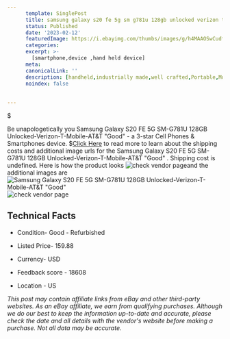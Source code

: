 ```yaml
---
      template: SinglePost
      title: samsung galaxy s20 fe 5g sm g781u 128gb unlocked verizon t mobile at t good 
      status: Published
      date: '2023-02-12'
      featuredImage: https://i.ebayimg.com/thumbs/images/g/h4MAAOSwCudfvppi/s-l225.jpg
      categories: 
      excerpt: >-
        [smartphone,device ,hand held device]
      meta:
      canonicalLink: ''
      description: [handheld,industrially made,well crafted,Portable,Mobile,Compact,Convenient,Lightweight,Maneuverable,Man-portable,Miniature,Carriable,Hand-held,Light,Holdable,Transportable,Mobile device,Pocket-sized,On-the-go,Wireless,Cordless,Compact size,Convenient size, smartphone,device ,hand held device]
      noindex: false
      
        
---
```

$

Be unapologetically you Samsung Galaxy S20 FE 5G SM-G781U 128GB Unlocked-Verizon-T-Mobile-AT&T "Good"  - a 3-star Cell Phones & Smartphones device.
$[Click Here](https://www.ebay.com/itm/293944236433?hash=item4470711991%3Ag%3Ah4MAAOSwCudfvppi&mkevt=1&mkcid=1&mkrid=711-53200-19255-0&campid=%253CePNCampaignId%253E&customid=%253CreferenceId%253E&toolid=10049) to read more to learn about the shipping costs and additional image urls for the Samsung Galaxy S20 FE 5G SM-G781U 128GB Unlocked-Verizon-T-Mobile-AT&T "Good" . Shipping cost is undefined. Here is how the product looks ![check vendor page](https://i.ebayimg.com/thumbs/images/g/h4MAAOSwCudfvppi/s-l225.jpg)and the additional images are![Samsung Galaxy S20 FE 5G SM-G781U 128GB Unlocked-Verizon-T-Mobile-AT&T "Good" ](https://i.ebayimg.com/images/g/h4MAAOSwCudfvppi/s-l1600.jpg)![check vendor page](https://origin-galleryplus.ebayimg.com/ws/web/293944236433_2_0_1/225x225.jpg,https://origin-galleryplus.ebayimg.com/ws/web/293944236433_3_0_1/225x225.jpg,https://origin-galleryplus.ebayimg.com/ws/web/293944236433_4_0_1/225x225.jpg,https://origin-galleryplus.ebayimg.com/ws/web/293944236433_5_0_1/225x225.jpg,https://origin-galleryplus.ebayimg.com/ws/web/293944236433_6_0_1/225x225.jpg,https://origin-galleryplus.ebayimg.com/ws/web/293944236433_7_0_1/225x225.jpg,https://origin-galleryplus.ebayimg.com/ws/web/293944236433_8_0_1/225x225.jpg,https://origin-galleryplus.ebayimg.com/ws/web/293944236433_9_0_1/225x225.jpg,https://origin-galleryplus.ebayimg.com/ws/web/293944236433_10_0_1/225x225.jpg,https://origin-galleryplus.ebayimg.com/ws/web/293944236433_11_0_1/225x225.jpg,https://origin-galleryplus.ebayimg.com/ws/web/293944236433_12_0_1/225x225.jpg)



 ## Technical Facts 



     
      

 - Condition- Good - Refurbished 


      

 - Listed Price- 159.88 


      

 - Currency- USD 


      

 - Feedback score - 18608 


      

 - Location - US 


      
      

 *_This post may contain affiliate links from eBay and other third-party websites. As an eBay affiliate, we earn from qualifying purchases. Although we do our best to keep the information up-to-date and accurate, please check the date and all details with the vendor's website before making a purchase. Not all data may be accurate._*






